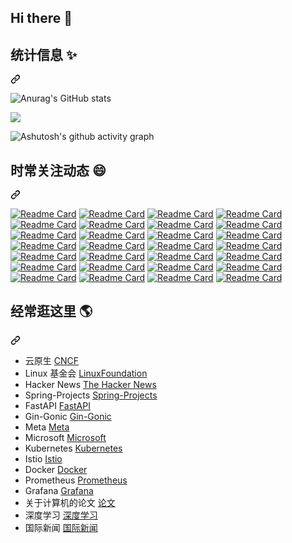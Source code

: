 ## Hi there 👋

<!--
**yedg/yedg** is a ✨ _special_ ✨ repository because its `README.md` (this file) appears on your GitHub profile.

Here are some ideas to get you started:

- 🔭 I’m currently working on ...
- 🌱 I’m currently learning ...
- 👯 I’m looking to collaborate on ...
- 🤔 I’m looking for help with ...
- 💬 Ask me about ...
- 📫 How to reach me: ...
- 😄 Pronouns: ...
- ⚡ Fun fact: ...
-->

<div class="markdown-heading" dir="auto"><h2 class="heading-element" dir="auto">统计信息 ✨</h2><a id="user-content-统计信息-information_desk_person" class="anchor" aria-label="Permalink: 统计信息 :information_desk_person:" href="#统计信息-information_desk_person"><svg class="octicon octicon-link" viewBox="0 0 16 16" version="1.1" width="16" height="16" aria-hidden="true"><path d="m7.775 3.275 1.25-1.25a3.5 3.5 0 1 1 4.95 4.95l-2.5 2.5a3.5 3.5 0 0 1-4.95 0 .751.751 0 0 1 .018-1.042.751.751 0 0 1 1.042-.018 1.998 1.998 0 0 0 2.83 0l2.5-2.5a2.002 2.002 0 0 0-2.83-2.83l-1.25 1.25a.751.751 0 0 1-1.042-.018.751.751 0 0 1-.018-1.042Zm-4.69 9.64a1.998 1.998 0 0 0 2.83 0l1.25-1.25a.751.751 0 0 1 1.042.018.751.751 0 0 1 .018 1.042l-1.25 1.25a3.5 3.5 0 1 1-4.95-4.95l2.5-2.5a3.5 3.5 0 0 1 4.95 0 .751.751 0 0 1-.018 1.042.751.751 0 0 1-1.042.018 1.998 1.998 0 0 0-2.83 0l-2.5 2.5a1.998 1.998 0 0 0 0 2.83Z"></path></svg></a></div>

![Anurag's GitHub stats](https://github-readme-stats.vercel.app/api/top-langs/?username=yedg&layout=compact&card_width=400&locale=cn&theme=aura)

![](https://github-readme-stats.vercel.app/api?username=yedg&show_icons=true&theme=radical&locale=cn)

![Ashutosh's github activity graph](https://github-readme-activity-graph.vercel.app/graph?username=yedg&theme=react)

<div class="markdown-heading" dir="auto"><h2 class="heading-element" dir="auto">时常关注动态 😄</h2><a id="user-content-时常关注动态-speech_balloon" class="anchor" aria-label="Permalink: 时常关注动态 :speech_balloon:、" href="#时常关注动态-speech_balloon"><svg class="octicon octicon-link" viewBox="0 0 16 16" version="1.1" width="16" height="16" aria-hidden="true"><path d="m7.775 3.275 1.25-1.25a3.5 3.5 0 1 1 4.95 4.95l-2.5 2.5a3.5 3.5 0 0 1-4.95 0 .751.751 0 0 1 .018-1.042.751.751 0 0 1 1.042-.018 1.998 1.998 0 0 0 2.83 0l2.5-2.5a2.002 2.002 0 0 0-2.83-2.83l-1.25 1.25a.751.751 0 0 1-1.042-.018.751.751 0 0 1-.018-1.042Zm-4.69 9.64a1.998 1.998 0 0 0 2.83 0l1.25-1.25a.751.751 0 0 1 1.042.018.751.751 0 0 1 .018 1.042l-1.25 1.25a3.5 3.5 0 1 1-4.95-4.95l2.5-2.5a3.5 3.5 0 0 1 4.95 0 .751.751 0 0 1-.018 1.042.751.751 0 0 1-1.042.018 1.998 1.998 0 0 0-2.83 0l-2.5 2.5a1.998 1.998 0 0 0 0 2.83Z"></path></svg></a></div>

<p dir="auto"><a href="https://github.com/mtdvio/every-programmer-should-know"><img src="https://camo.githubusercontent.com/65f7752141fd856567deb09435527bd27348ed545686a9125d6bb5ffd9f01f44/68747470733a2f2f6769746875622d726561646d652d73746174732e76657263656c2e6170702f6170692f70696e2f3f757365726e616d653d6d746476696f267265706f3d65766572792d70726f6772616d6d65722d73686f756c642d6b6e6f77" alt="Readme Card" data-canonical-src="https://github-readme-stats.vercel.app/api/pin/?username=mtdvio&amp;repo=every-programmer-should-know" style="max-width: 100%;"></a>
<a href="https://github.com/kamranahmedse/developer-roadmap"><img src="https://camo.githubusercontent.com/c6d100bc282a8391eb554fa32ca62f694bd2807635eda032125562a03bbea35d/68747470733a2f2f6769746875622d726561646d652d73746174732e76657263656c2e6170702f6170692f70696e2f3f757365726e616d653d6b616d72616e61686d65647365267265706f3d646576656c6f7065722d726f61646d6170" alt="Readme Card" data-canonical-src="https://github-readme-stats.vercel.app/api/pin/?username=kamranahmedse&amp;repo=developer-roadmap" style="max-width: 100%;"></a>
<a href="https://github.com/upgundecha/howtheysre"><img src="https://camo.githubusercontent.com/5ce9fb359b2533307cf50c4b717886ecbf3531e085e4b7954c0f6ecdc4c6c2ec/68747470733a2f2f6769746875622d726561646d652d73746174732e76657263656c2e6170702f6170692f70696e2f3f757365726e616d653d757067756e6465636861267265706f3d686f7774686579737265" alt="Readme Card" data-canonical-src="https://github-readme-stats.vercel.app/api/pin/?username=upgundecha&amp;repo=howtheysre" style="max-width: 100%;"></a>
<a href="https://github.com/geekan/HowToLiveLonger"><img src="https://camo.githubusercontent.com/2d34443fdf686c0b69e4b3fb8ab73ab8aac967c3bce01c6b59b1dfef47773394/68747470733a2f2f6769746875622d726561646d652d73746174732e76657263656c2e6170702f6170692f70696e2f3f757365726e616d653d6765656b616e267265706f3d486f77546f4c6976654c6f6e676572" alt="Readme Card" data-canonical-src="https://github-readme-stats.vercel.app/api/pin/?username=geekan&amp;repo=HowToLiveLonger" style="max-width: 100%;"></a>
<a href="https://github.com/DovAmir/awesome-design-patterns"><img src="https://camo.githubusercontent.com/531d82fa5d8566652be6642b743548e3c7e0b35ba018f38749515740c12e5646/68747470733a2f2f6769746875622d726561646d652d73746174732e76657263656c2e6170702f6170692f70696e2f3f757365726e616d653d446f76416d6972267265706f3d617765736f6d652d64657369676e2d7061747465726e73" alt="Readme Card" data-canonical-src="https://github-readme-stats.vercel.app/api/pin/?username=DovAmir&amp;repo=awesome-design-patterns" style="max-width: 100%;"></a>
<a href="https://github.com/akuity/awesome-argo"><img src="https://camo.githubusercontent.com/8b08f9333afb84606077d3df2a09cc96acf9b7c380d60bf64de963df36ee2d06/68747470733a2f2f6769746875622d726561646d652d73746174732e76657263656c2e6170702f6170692f70696e2f3f757365726e616d653d616b75697479267265706f3d617765736f6d652d6172676f" alt="Readme Card" data-canonical-src="https://github-readme-stats.vercel.app/api/pin/?username=akuity&amp;repo=awesome-argo" style="max-width: 100%;"></a>
<a href="https://github.com/terrytangyuan/awesome-kubeflow"><img src="https://camo.githubusercontent.com/66b13b2b64704c9eca20de8a4737ef0ff057de53181e4b017795179aba170543/68747470733a2f2f6769746875622d726561646d652d73746174732e76657263656c2e6170702f6170692f70696e2f3f757365726e616d653d746572727974616e677975616e267265706f3d617765736f6d652d6b756265666c6f77" alt="Readme Card" data-canonical-src="https://github-readme-stats.vercel.app/api/pin/?username=terrytangyuan&amp;repo=awesome-kubeflow" style="max-width: 100%;"></a>
<a href="https://github.com/kyrolabs/awesome-langchain"><img src="https://camo.githubusercontent.com/6dfc9594b9bdae6a6ecc414e2436291cbd0b0cc8a15ba284663db1fe5df8061f/68747470733a2f2f6769746875622d726561646d652d73746174732e76657263656c2e6170702f6170692f70696e2f3f757365726e616d653d6b79726f6c616273267265706f3d617765736f6d652d6c616e67636861696e" alt="Readme Card" data-canonical-src="https://github-readme-stats.vercel.app/api/pin/?username=kyrolabs&amp;repo=awesome-langchain" style="max-width: 100%;"></a>
<a href="https://github.com/Significant-Gravitas/Auto-GPT-Plugins"><img src="https://camo.githubusercontent.com/ba181ef20d96343dfa886cf261dff42d9dbbc758e1565b38bee6ae1e14f9dedc/68747470733a2f2f6769746875622d726561646d652d73746174732e76657263656c2e6170702f6170692f70696e2f3f757365726e616d653d5369676e69666963616e742d4772617669746173267265706f3d4175746f2d4750542d506c7567696e73" alt="Readme Card" data-canonical-src="https://github-readme-stats.vercel.app/api/pin/?username=Significant-Gravitas&amp;repo=Auto-GPT-Plugins" style="max-width: 100%;"></a>
<a href="https://github.com/BradyFU/Awesome-Multimodal-Large-Language-Models"><img src="https://camo.githubusercontent.com/57e882d862dfa5340ef030d00af6b9e6f555a470f7299caf1bf506a4e282f720/68747470733a2f2f6769746875622d726561646d652d73746174732e76657263656c2e6170702f6170692f70696e2f3f757365726e616d653d42726164794655267265706f3d417765736f6d652d4d756c74696d6f64616c2d4c617267652d4c616e67756167652d4d6f64656c73" alt="Readme Card" data-canonical-src="https://github-readme-stats.vercel.app/api/pin/?username=BradyFU&amp;repo=Awesome-Multimodal-Large-Language-Models" style="max-width: 100%;"></a>
<a href="https://github.com/Hannibal046/Awesome-LLM"><img src="https://camo.githubusercontent.com/079c626a011d632f195e2249df1b2a244bfda11b5790134e1a1c9fe4562cdb08/68747470733a2f2f6769746875622d726561646d652d73746174732e76657263656c2e6170702f6170692f70696e2f3f757365726e616d653d48616e6e6962616c303436267265706f3d417765736f6d652d4c4c4d" alt="Readme Card" data-canonical-src="https://github-readme-stats.vercel.app/api/pin/?username=Hannibal046&amp;repo=Awesome-LLM" style="max-width: 100%;"></a>
<a href="https://github.com/fr0gger/Awesome-GPT-Agents"><img src="https://camo.githubusercontent.com/39f208619f643c1ac3864386dd26158689b8ac286a7603b97234ccb32c155150/68747470733a2f2f6769746875622d726561646d652d73746174732e76657263656c2e6170702f6170692f70696e2f3f757365726e616d653d66723067676572267265706f3d417765736f6d652d4750542d4167656e7473" alt="Readme Card" data-canonical-src="https://github-readme-stats.vercel.app/api/pin/?username=fr0gger&amp;repo=Awesome-GPT-Agents" style="max-width: 100%;"></a>
<a href="https://github.com/dair-ai/Prompt-Engineering-Guide"><img src="https://camo.githubusercontent.com/ed0279add3c72d68a9530a5955f6f8574e2df002eabf4e07f88004d3429609a4/68747470733a2f2f6769746875622d726561646d652d73746174732e76657263656c2e6170702f6170692f70696e2f3f757365726e616d653d646169722d6169267265706f3d50726f6d70742d456e67696e656572696e672d4775696465" alt="Readme Card" data-canonical-src="https://github-readme-stats.vercel.app/api/pin/?username=dair-ai&amp;repo=Prompt-Engineering-Guide" style="max-width: 100%;"></a>
<a href="https://github.com/GanjinZero/awesome_Chinese_medical_NLP"><img src="https://camo.githubusercontent.com/a4679752643b28fb2ff6455fc0c031f7b1692e30a838fea6109866571c4d7aa3/68747470733a2f2f6769746875622d726561646d652d73746174732e76657263656c2e6170702f6170692f70696e2f3f757365726e616d653d47616e6a696e5a65726f267265706f3d617765736f6d655f4368696e6573655f6d65646963616c5f4e4c50" alt="Readme Card" data-canonical-src="https://github-readme-stats.vercel.app/api/pin/?username=GanjinZero&amp;repo=awesome_Chinese_medical_NLP" style="max-width: 100%;"></a>
<a href="https://github.com/luban-agi/Awesome-AIGC-Tutorials"><img src="https://camo.githubusercontent.com/eac230895a3eb6a55bc40fa732dce5c2b2d37d55dcff5ba5b979f96bc147efbb/68747470733a2f2f6769746875622d726561646d652d73746174732e76657263656c2e6170702f6170692f70696e2f3f757365726e616d653d6c7562616e2d616769267265706f3d417765736f6d652d414947432d5475746f7269616c73" alt="Readme Card" data-canonical-src="https://github-readme-stats.vercel.app/api/pin/?username=luban-agi&amp;repo=Awesome-AIGC-Tutorials" style="max-width: 100%;"></a>
<a href="https://github.com/veggiemonk/awesome-docker"><img src="https://camo.githubusercontent.com/219c3fa9098896d79dd408fae81b4fcbeb81085aa152f06b0416e6a6a0637573/68747470733a2f2f6769746875622d726561646d652d73746174732e76657263656c2e6170702f6170692f70696e2f3f757365726e616d653d7665676769656d6f6e6b267265706f3d617765736f6d652d646f636b6572" alt="Readme Card" data-canonical-src="https://github-readme-stats.vercel.app/api/pin/?username=veggiemonk&amp;repo=awesome-docker" style="max-width: 100%;"></a>
<a href="https://github.com/ramitsurana/awesome-kubernetes"><img src="https://camo.githubusercontent.com/0d66d8c2800620778826273eef7d5077cbd83cc7f13654c7962d856274c92c29/68747470733a2f2f6769746875622d726561646d652d73746174732e76657263656c2e6170702f6170692f70696e2f3f757365726e616d653d72616d6974737572616e61267265706f3d617765736f6d652d6b756265726e65746573" alt="Readme Card" data-canonical-src="https://github-readme-stats.vercel.app/api/pin/?username=ramitsurana&amp;repo=awesome-kubernetes" style="max-width: 100%;"></a>
<a href="https://github.com/collabnix/kubetools"><img src="https://camo.githubusercontent.com/ce35811d0af733a330427c7f973ffb718edb68f8608e1e93c3dd50b56148cf78/68747470733a2f2f6769746875622d726561646d652d73746174732e76657263656c2e6170702f6170692f70696e2f3f757365726e616d653d636f6c6c61626e6978267265706f3d6b756265746f6f6c73" alt="Readme Card" data-canonical-src="https://github-readme-stats.vercel.app/api/pin/?username=collabnix&amp;repo=kubetools" style="max-width: 100%;"></a>
<a href="https://github.com/nubenetes/awesome-kubernetes"><img src="https://camo.githubusercontent.com/6a1131f473c916a2eee1b921396b3ffc3fb4f4555f9f1ff0ed7a934a9ae5ff17/68747470733a2f2f6769746875622d726561646d652d73746174732e76657263656c2e6170702f6170692f70696e2f3f757365726e616d653d6e7562656e65746573267265706f3d617765736f6d652d6b756265726e65746573" alt="Readme Card" data-canonical-src="https://github-readme-stats.vercel.app/api/pin/?username=nubenetes&amp;repo=awesome-kubernetes" style="max-width: 100%;"></a>
<a href="https://github.com/mstrYoda/awesome-istio"><img src="https://camo.githubusercontent.com/93a1bc0cdfb597dde095733a0d0c6f4b33c6db3ba8e84ee415be85d787702fa2/68747470733a2f2f6769746875622d726561646d652d73746174732e76657263656c2e6170702f6170692f70696e2f3f757365726e616d653d6d737472596f6461267265706f3d617765736f6d652d697374696f" alt="Readme Card" data-canonical-src="https://github-readme-stats.vercel.app/api/pin/?username=mstrYoda&amp;repo=awesome-istio" style="max-width: 100%;"></a>
<a href="https://github.com/anksos/awesome-knative"><img src="https://camo.githubusercontent.com/8aec4c2bd1cd6232b39d132b67e9db3c234d534a38effef6f036ff9fa0c96530/68747470733a2f2f6769746875622d726561646d652d73746174732e76657263656c2e6170702f6170692f70696e2f3f757365726e616d653d616e6b736f73267265706f3d617765736f6d652d6b6e6174697665" alt="Readme Card" data-canonical-src="https://github-readme-stats.vercel.app/api/pin/?username=anksos&amp;repo=awesome-knative" style="max-width: 100%;"></a>
<a href="https://github.com/samber/awesome-prometheus-alerts"><img src="https://camo.githubusercontent.com/4e0acccdd67851bdbeeb67e3e808a2342a9f0439c979e6f23563485127c7e286/68747470733a2f2f6769746875622d726561646d652d73746174732e76657263656c2e6170702f6170692f70696e2f3f757365726e616d653d73616d626572267265706f3d617765736f6d652d70726f6d6574686575732d616c65727473" alt="Readme Card" data-canonical-src="https://github-readme-stats.vercel.app/api/pin/?username=samber&amp;repo=awesome-prometheus-alerts" style="max-width: 100%;"></a>
<a href="https://github.com/appcypher/awesome-wasm-langs"><img src="https://camo.githubusercontent.com/969770e7473b5f214c5c8de057c9d378247a8bfcf18a6c5e2efc6ae78bdb03c8/68747470733a2f2f6769746875622d726561646d652d73746174732e76657263656c2e6170702f6170692f70696e2f3f757365726e616d653d617070637970686572267265706f3d617765736f6d652d7761736d2d6c616e6773" alt="Readme Card" data-canonical-src="https://github-readme-stats.vercel.app/api/pin/?username=appcypher&amp;repo=awesome-wasm-langs" style="max-width: 100%;"></a>
<a href="https://github.com/rust-unofficial/awesome-rust"><img src="https://camo.githubusercontent.com/f8269be70f4a929e90e3356f67f45895d2f44af090693680d61231d727b82498/68747470733a2f2f6769746875622d726561646d652d73746174732e76657263656c2e6170702f6170692f70696e2f3f757365726e616d653d727573742d756e6f6666696369616c267265706f3d617765736f6d652d72757374" alt="Readme Card" data-canonical-src="https://github-readme-stats.vercel.app/api/pin/?username=rust-unofficial&amp;repo=awesome-rust" style="max-width: 100%;"></a>
<a href="https://github.com/fighting41love/funNLP"><img src="https://camo.githubusercontent.com/3904373e646d25bcb475292d0be029f485cd0c17fb9689f9cd0d34530cb734b3/68747470733a2f2f6769746875622d726561646d652d73746174732e76657263656c2e6170702f6170692f70696e2f3f757365726e616d653d6669676874696e6734316c6f7665267265706f3d66756e4e4c50" alt="Readme Card" data-canonical-src="https://github-readme-stats.vercel.app/api/pin/?username=fighting41love&amp;repo=funNLP" style="max-width: 100%;"></a>
<a href="https://github.com/knownsec/404StarLink"><img src="https://camo.githubusercontent.com/6954fbbee43b0aaa9f12fed29586761b308b51cbe748816e5bbed3e52d472559/68747470733a2f2f6769746875622d726561646d652d73746174732e76657263656c2e6170702f6170692f70696e2f3f757365726e616d653d6b6e6f776e736563267265706f3d343034537461724c696e6b" alt="Readme Card" data-canonical-src="https://github-readme-stats.vercel.app/api/pin/?username=knownsec&amp;repo=404StarLink" style="max-width: 100%;"></a>
<a href="https://github.com/agile6v/awesome-nginx"><img src="https://camo.githubusercontent.com/e3793878ad4763e1b83e5bd480f8a62b09a2811a2829533aea580f839b86a155/68747470733a2f2f6769746875622d726561646d652d73746174732e76657263656c2e6170702f6170692f70696e2f3f757365726e616d653d6167696c653676267265706f3d617765736f6d652d6e67696e78" alt="Readme Card" data-canonical-src="https://github-readme-stats.vercel.app/api/pin/?username=agile6v&amp;repo=awesome-nginx" style="max-width: 100%;"></a>
<a href="https://github.com/zoidbergwill/awesome-ebpf"><img src="https://camo.githubusercontent.com/e9960485823e099ff7e62e56ca651c1a466b920ff404d4878e4b0b3ce67c6c8a/68747470733a2f2f6769746875622d726561646d652d73746174732e76657263656c2e6170702f6170692f70696e2f3f757365726e616d653d7a6f69646265726777696c6c267265706f3d617765736f6d652d65627066" alt="Readme Card" data-canonical-src="https://github-readme-stats.vercel.app/api/pin/?username=zoidbergwill&amp;repo=awesome-ebpf" style="max-width: 100%;"></a></p>


<div class="markdown-heading" dir="auto"><h2 class="heading-element" dir="auto">经常逛这里 🌎</h2><a id="user-content-经常逛这里-earth_americas" class="anchor" aria-label="Permalink: 经常逛这里 :earth_americas:" href="#经常逛这里-earth_americas"><svg class="octicon octicon-link" viewBox="0 0 16 16" version="1.1" width="16" height="16" aria-hidden="true"><path d="m7.775 3.275 1.25-1.25a3.5 3.5 0 1 1 4.95 4.95l-2.5 2.5a3.5 3.5 0 0 1-4.95 0 .751.751 0 0 1 .018-1.042.751.751 0 0 1 1.042-.018 1.998 1.998 0 0 0 2.83 0l2.5-2.5a2.002 2.002 0 0 0-2.83-2.83l-1.25 1.25a.751.751 0 0 1-1.042-.018.751.751 0 0 1-.018-1.042Zm-4.69 9.64a1.998 1.998 0 0 0 2.83 0l1.25-1.25a.751.751 0 0 1 1.042.018.751.751 0 0 1 .018 1.042l-1.25 1.25a3.5 3.5 0 1 1-4.95-4.95l2.5-2.5a3.5 3.5 0 0 1 4.95 0 .751.751 0 0 1-.018 1.042.751.751 0 0 1-1.042.018 1.998 1.998 0 0 0-2.83 0l-2.5 2.5a1.998 1.998 0 0 0 0 2.83Z"></path></svg></a></div>

<ul dir="auto">
<li>云原生 <a href="https://www.cncf.io" rel="nofollow">CNCF</a></li>
<li>Linux 基金会 <a href="https://www.linuxfoundation.org" rel="nofollow">LinuxFoundation</a></li>
<li>Hacker News <a href="https://thehackernews.com" rel="nofollow">The Hacker News</a></li>
<li>Spring-Projects <a href="https://github.com/spring-projects">Spring-Projects</a></li>
<li>FastAPI <a href="https://github.com/fastapi">FastAPI</a></li>
<li>Gin-Gonic <a href="https://github.com/gin-gonic">Gin-Gonic</a></li>
<li>Meta <a href="https://github.com/facebook">Meta</a></li>
<li>Microsoft <a href="https://github.com/microsoft">Microsoft</a></li>
<li>Kubernetes <a href="https://github.com/kubernetes">Kubernetes</a></li>
<li>Istio <a href="https://github.com/istio">Istio</a></li>
<li>Docker <a href="https://github.com/docker">Docker</a></li>
<li>Prometheus <a href="https://github.com/prometheus">Prometheus</a></li>
<li>Grafana <a href="https://github.com/grafana">Grafana</a></li>
<li>关于计算机的论文 <a href="https://github.com/papers-we-love/papers-we-love">论文</a></li>
<li>深度学习 <a href="https://github.com/labmlai/annotated_deep_learning_paper_implementations">深度学习</a></li>
<li>国际新闻 <a href="https://github.com/dutymachine/news">国际新闻</a></li>
</ul>
